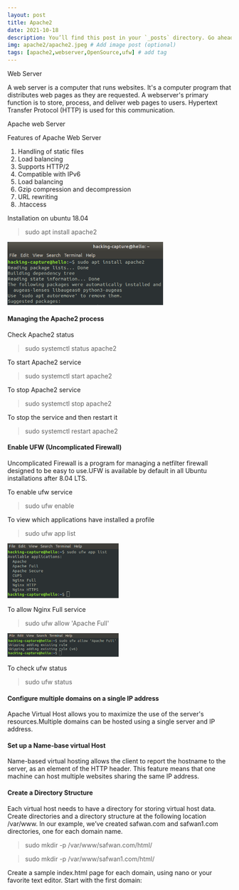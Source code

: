 ```yaml
---
layout: post
title: Apache2
date: 2021-10-18
description: You’ll find this post in your `_posts` directory. Go ahead and edit it and re-build the site to see your changes. # Add post description (optional)
img: apache2/apache2.jpeg # Add image post (optional)
tags: [apache2,webserver,OpenSource,ufw] # add tag
---
```


Web Server 

A web server is a computer that runs websites. It's a computer program that distributes web pages as they are requested. A webserver's primary function is to store, process, and deliver web pages to users. Hypertext Transfer Protocol (HTTP) is used for this communication.

Apache web Server


Features of Apache Web Server

1. Handling of static files
2. Load balancing
3. Supports HTTP/2
4. Compatible with IPv6
5. Load balancing
6. Gzip compression and decompression
7. URL rewriting
8. .htaccess

Installation on ubuntu 18.04

> sudo apt install apache2

<img src="/assets/img/apache2/apache_install.png" width="350"/>

#### Managing the Apache2 process

Check Apache2 status

> sudo systemctl status apache2

To start Apache2 service

> sudo systemctl start apache2

To stop Apache2 service 

> sudo systemctl stop apache2

To stop the service and then restart it

> sudo systemctl restart apache2

#### Enable UFW (Uncomplicated Firewall)
 
Uncomplicated Firewall is a program for managing a netfilter firewall designed to be easy to use.UFW is available by default in all Ubuntu installations after 8.04 LTS.

To enable ufw service

> sudo ufw enable

To view which applications have installed a profile

> sudo ufw app list 

<img src="/assets/img/apache2/ufw_app_list.png" width="250"/> 
 
To allow Nginx Full service

> sudo ufw allow 'Apache Full'

<img src="/assets/img/apache2/ufw_add_apache2.png" width="250"/>

To check ufw status 
> sudo ufw status

#### Configure multiple domains on a single IP address

Apache Virtual Host allows you to maximize the use of the server's resources.Multiple domains can be hosted using a single server and IP address.

#### Set up a Name-base virtual Host
Name-based virtual hosting allows the client to report the hostname to the server, as an element of the HTTP header. This feature means that one machine can host multiple websites sharing the same IP address.
           
#### Create a Directory Structure
Each virtual host needs to have a directory for storing virtual host data. Create directories and a directory structure at the following location /var/www. In our example, we’ve created safwan.com and safwan1.com directories, one for each domain name.

> sudo mkdir -p /var/www/safwan.com/html/

> sudo mkdir -p /var/www/safwan1.com/html/
 
Create a sample index.html page for each domain, using nano or your favorite text editor. Start with the first domain:
 
 <!-- 

> nano /var/www/safwan.com/html/index.html

Add the following sample HTML:

```
 <html>
 <head>
      <title>Welcome to safwan</title>
 </head>
 <body>
      <h1>Well done! safwan.com is working properly</h1>
 </body>
 <html>
 ```
Save and exit the file.
 
Create a sample page for the second domain
 
> nano /var/www/safwan1.com/html/index.html
 
```
 <html>
 <head>
       <title>Welcome to safwan1!</title>
 </head>
 <body>
       <h1>Well done! Safwan1.com is working properly</h1>
 </body>
 </html>
```
Save and exit the second HTML file.
 
To prevent any permission issues modify the ownership of your document’s root directory to www-data. The chown command is useful in this instance:
 
> sudo chown –R www-data:www-data /var/www/safwan.com

> sudo chown –R www-data:www-data /var/www/safwan1.com
 
 > Note :  On Ubuntu the default user for apache2 is www-data.

#### Virtual Host Configuration File

Apache Virtual Host configuration files are stored in the /etc/apache2/sites-available directory.

To create a basic configuration file for your first domain,

> sudo nano /etc/apache2/sites-available/safwan.com.conf

Add the following configuration block to create a basic configuration file. This example uses the first test domain, safwan.com. Make sure to enter the correct domain for your website:

```
<VirtualHost *:80>

ServerAdmin webmaster@safwan.com
ServerName safwan.com
ServerAlias www.safwan.com
DocumentRoot /var/www/safwan.com/html

ErrorLog ${APACHE_LOG_DIR}/safwan.com-error.log
CustomLog ${APACHE_LOG_DIR}/safwan.com-access.log combined

</VirtualHost>
```
ServerName – represents the domain

ServerAlias – represents all other domains such as subdomains

DocumentRoot – the directory used by Apache to serve domain files

ErrorLog, CustomLog – designates the log files location
    
> sudo nano /etc/apache2/sites-available/safwan1.com.conf

Add the configuration block as in the example above, making sure to change the values for safwan1.com

```
<VirtualHost *:80>

ServerAdmin webmaster@safwan1.com
ServerName safwan1.com
ServerAlias www.safwan1.com
DocumentRoot /var/www/safwan1.com/html

ErrorLog ${APACHE_LOG_DIR}/safwan1.com-error.log
CustomLog ${APACHE_LOG_DIR}/safwan1.com-access.log combined

</VirtualHost>
```
#### Enable Virtual Host Configuration Files
To enable the virtual host file, create a symbolic link from the virtual host file to the sites-enabled directory. Apache2 reads this file when staring.

Enable the virtual host file with the command:

Enable the safwan.com
> sudo a2ensite safwan.com.conf
 
 <img src="/assets/img/apache2/a2ensite1.png" width="449"/> 
 
Enable the safwan1.com
> sudo a2ensite safwan1.com.conf

<!-- <img src="/assets/img/apache2/a2ensite2.png" width="449"/> 

Using the command, verify the configuration file syntax is correct
 
> sudo apachectl configtest

The message in the terminal will confirm that the syntax is correct: “Syntax OK”

Restart Apache2 to apply the changes

> sudo systemctl restart apache2

In the browser, type the domain name -->

<!-- <img src="/assets/img/apache2/1_website.png" width="449"/> 

<img src="/assets/img/apache2/2_website.png" width="449"/> -->
